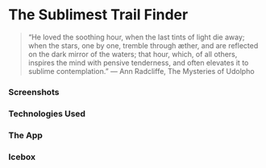 # The Sublimest Trail Finder
> “He loved the soothing hour, when the last tints of light die away; when the stars, one by one, tremble through æther, and are reflected on the dark mirror of the waters; that hour, which, of all others, inspires the mind with pensive tenderness, and often elevates it to sublime contemplation.” 
― Ann Radcliffe, The Mysteries of Udolpho

### Screenshots 

### Technologies Used 

### The App 

### Icebox 